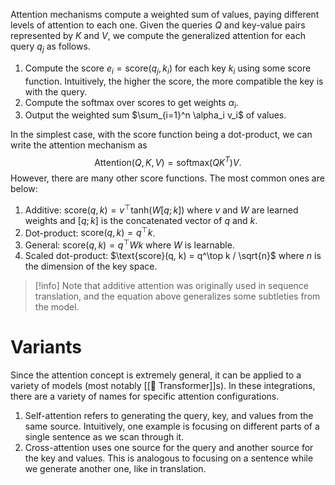 Attention mechanisms compute a weighted sum of values, paying different levels of attention to each one. Given the queries $Q$ and key-value pairs represented by $K$ and $V$, we compute the generalized attention for each query $q_j$ as follows.
1. Compute the score $e_i = \text{score}(q_j, k_i)$ for each key $k_i$ using some score function. Intuitively, the higher the score, the more compatible the key is with the query.
2. Compute the softmax over scores to get weights $\alpha_i$.
3. Output the weighted sum $\sum_{i=1}^n \alpha_i v_i$ of values.

In the simplest case, with the score function being a dot-product, we can write the attention mechanism as 
$$
\text{Attention}(Q, K, V) = \text{softmax}(QK^T)V.
$$
 However, there are many other score functions. The most common ones are below:
1. Additive: $\text{score}(q, k) = v^\top \text{tanh}(W[q;k])$ where $v$ and $W$ are learned weights and $[q;k]$ is the concatenated vector of $q$ and $k$.
2. Dot-product: $\text{score}(q, k) = q^\top k$.
3. General: $\text{score}(q, k) = q^\top Wk$ where $W$ is learnable.
4. Scaled dot-product: $\text{score}(q, k) = q^\top k / \sqrt{n}$ where $n$ is the dimension of the key space.

> [!info]
> Note that additive attention was originally used in sequence translation, and the equation above generalizes some subtleties from the model.

# Variants
Since the attention concept is extremely general, it can be applied to a variety of models (most notably [[🦾 Transformer]]s). In these integrations, there are a variety of names for specific attention configurations.
1. Self-attention refers to generating the query, key, and values from the same source. Intuitively, one example is focusing on different parts of a single sentence as we scan through it.
2. Cross-attention uses one source for the query and another source for the key and values. This is analogous to focusing on a sentence while we generate another one, like in translation.